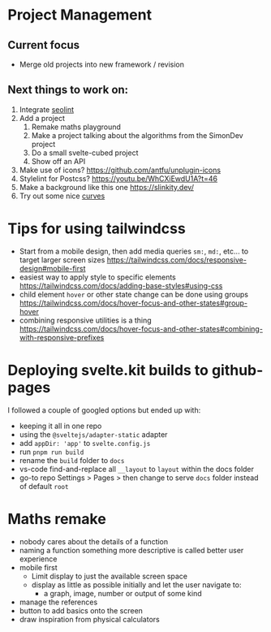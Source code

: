 # Project Management

## Current focus

- Merge old projects into new framework / revision

## Next things to work on:

1. Integrate <a href:external href="https://www.npmjs.com/package/seolint">seolint</a>
2. Add a project
   1. Remake maths playground
   2. Make a project talking about the algorithms from the SimonDev project
   3. Do a small svelte-cubed project
   4. Show off an API
3. Make use of icons? https://github.com/antfu/unplugin-icons
4. Stylelint for Postcss? https://youtu.be/WhCXiEwdU1A?t=46
5. Make a background like this one https://slinkity.dev/
6. Try out some nice <a href:external href="https://www.youtube.com/watch?v=lPJVi797Uy0">curves</a>

# Tips for using tailwindcss

- Start from a mobile design, then add media queries `sm:`, `md:`, etc... to target larger screen sizes https://tailwindcss.com/docs/responsive-design#mobile-first
- easiest way to apply style to specific elements https://tailwindcss.com/docs/adding-base-styles#using-css
- child element `hover` or other state change can be done using groups https://tailwindcss.com/docs/hover-focus-and-other-states#group-hover
- combining responsive utilities is a thing https://tailwindcss.com/docs/hover-focus-and-other-states#combining-with-responsive-prefixes

# Deploying svelte.kit builds to github-pages

I followed a couple of googled options but ended up with:

- keeping it all in one repo
- using the `@sveltejs/adapter-static` adapter
- add `appDir: 'app'` to `svelte.config.js`
- run `pnpm run build`
- rename the `build` folder to `docs`
- vs-code find-and-replace all `__layout` to `layout` within the docs folder
- go-to repo Settings > Pages > then change to serve `docs` folder instead of default `root`

# Maths remake

- nobody cares about the details of a function
- naming a function something more descriptive is called better user experience
- mobile first
  - Limit display to just the available screen space
  - display as little as possible initially and let the user navigate to:
    - a graph, image, number or output of some kind
- manage the references
- button to add basics onto the screen
- draw inspiration from physical calculators
